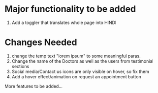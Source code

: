 # Major functionality to be added
1. Add a toggler that translates whole page into HINDI
  
# Changes Needed 
1. change the temp text "lorem ipsum" to some meaningful paras.
2. Change the name of the Doctors as well as the users from testimonial sections
3. Social media/Contact us icons are only visible on hover, so fix them
4. Add a hover effect/animation on request an appointment button
   
More features to be added...
